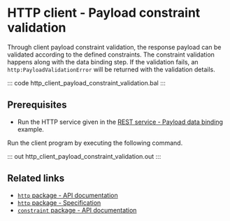 # HTTP client - Payload constraint validation

Through client payload constraint validation, the response payload can be validated according to the defined constraints. The constraint validation happens along with the data binding step. If the validation fails, an `http:PayloadValidationError` will be returned with the validation details.

::: code http_client_payload_constraint_validation.bal :::

## Prerequisites
- Run the HTTP service given in the [REST service - Payload data binding](/learn/by-example/http-service-data-binding/) example.

Run the client program by executing the following command.

::: out http_client_payload_constraint_validation.out :::

## Related links
- [`http` package - API documentation](https://lib.ballerina.io/ballerina/http/latest/)
- [`http` package - Specification](https://ballerina.io/spec/http/)
- [`constraint` package - API documentation](https://lib.ballerina.io/ballerina/constraint/latest)

